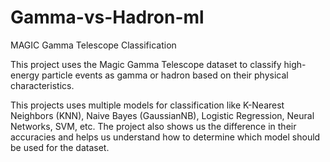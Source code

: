 # Gamma-vs-Hadron-ml
MAGIC Gamma Telescope Classification

This project uses the Magic Gamma Telescope dataset to classify high-energy particle events as gamma or hadron based on their physical characteristics.

This projects uses multiple models for classification like K-Nearest Neighbors (KNN), Naive Bayes (GaussianNB), Logistic Regression, Neural Networks, SVM, etc. The project also shows us the difference in their accuracies and helps us understand how to determine which model should be used for the dataset.
